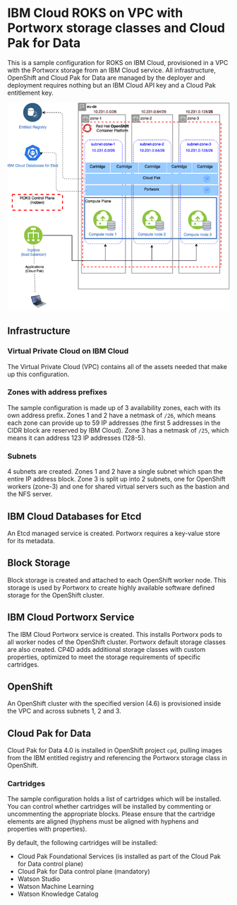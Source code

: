 # IBM Cloud ROKS on VPC with Portworx storage classes and Cloud Pak for Data
This is a sample configuration for ROKS on IBM Cloud, provisioned in a VPC with the Portworx storage from an IBM Cloud service. All infrastructure, OpenShift and Cloud Pak for Data are managed by the deployer and deployment requires nothing but an IBM Cloud API key and a Cloud Pak entitlement key.

![Picture of the environment](./ibm-roks-portworx.png)

## Infrastructure

### Virtual Private Cloud on IBM Cloud
The Virtual Private Cloud (VPC) contains all of the assets needed that make up this configuration.

### Zones with address prefixes
The sample configuration is made up of 3 availability zones, each with its own address prefix. Zones 1 and 2 have a netmask of `/26`, which means each zone can provide up to 59 IP addresses (the first 5 addresses in the CIDR block are reserved by IBM Cloud). Zone 3 has a netmask of `/25`, which means it can address 123 IP addresses (128-5).

### Subnets
4 subnets are created. Zones 1 and 2 have a single subnet which span the entire IP address block. Zone 3 is split up into 2 subnets, one for OpenShift workers (zone-3) and one for shared virtual servers such as the bastion and the NFS server.

## IBM Cloud Databases for Etcd
An Etcd managed service is created.  Portworx requires a key-value store for its metadata.

## Block Storage
Block storage is created and attached to each OpenShift worker node.  This storage is used by Portworx to create highly available software defined storage for the OpenShift cluster.

## IBM Cloud Portworx Service
The IBM Cloud Portworx service is created.  This installs Portworx pods to all worker nodes of the OpenShift cluster.  Portworx default storage classes are also created.  CP4D adds additional storage classes with custom properties, optimized to meet the storage requirements of specific cartridges.

## OpenShift
An OpenShift cluster with the specified version (4.6) is provisioned inside the VPC and across subnets 1, 2 and 3.

## Cloud Pak for Data
Cloud Pak for Data 4.0 is installed in OpenShift project `cpd`, pulling images from the IBM entitled registry and referencing the Portworx storage class in OpenShift.

### Cartridges
The sample configuration holds a list of cartridges which will be installed. You can control whether cartridges will be installed by commenting or uncommenting the appropriate blocks. Please ensure that the cartridge elements are aligned (hyphens must be aligned with hyphens and properties with properties).

By default, the following cartridges will be installed:
* Cloud Pak Foundational Services (is installed as part of the Cloud Pak for Data control plane)
* Cloud Pak for Data control plane (mandatory)
* Watson Studio
* Watson Machine Learning
* Watson Knowledge Catalog